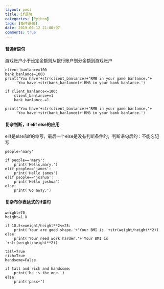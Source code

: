 ```yaml
---
layout: post
title: if语句
categories: [Python]
tags: [条件语句]
date: 2019-06-12 21:00:07
comments: true
---
```



#### 普通if语句
游戏账户小于设定金额则从银行账户划分金额到游戏账户

```
client_banlance=100
bank_banlance=1000
print('You have'+str(client_banlance)+'RMB in your game banlance,'+
     'You have'+str(bank_banlance)+'RMB in your bank banlance.')

if client_banlance<=100:
    client_banlance+=1
    bank_banlance-=1

print('You have'+str(client_banlance)+'RMB in your game banlance,'+
     'You have'+str(bank_banlance)+'RMB in your bank banlance.')
```

#### 复杂判断，if elif else的应用
elif是else和if的缩写，最后一个else是没有判断条件的，判断语句后的：不能忘记写

```
people='mary'

if people=='mary':
    print('Hello,mary.')
elif people=='james':
    print('Hello james')
elif people=='joshua':
    print('Hello joshua')
else:
    print('Go away.')
```

#### 复杂布尔表达式的if语句

```
weight=70
height=1.8

if 18.5<=weight/height**2<=25:
    print('Your are good shape.'+'Your BMI is '+str(weight/height**2))
else:
    print('Your need work harder.'+'Your BMI is '+str(weight/height**2))
```


```
tall=True
rich=True
handsome=False

if tall and rich and handsome:
    print('he is the one.')
else:
    print('pass~')
```


